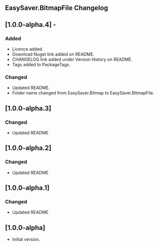 ## EasySaver.BitmapFile Changelog

<!--
## [Unreleased]

### Added

### Changed

### Removed
-->

## [1.0.0-alpha.4] -

### Added
* Licence added.
* Download Nuget link added on README.
* CHANGELOG link added under Version History on README.
* Tags added to PackageTags.

### Changed
* Updated README.
* Folder name changed from EasySaver.Bitmap to EasySaver.BitmapFile.

## [1.0.0-alpha.3]

### Changed
* Updated README

## [1.0.0-alpha.2]

### Changed
* Updated README

## [1.0.0-alpha.1]

### Changed
* Updated README

## [1.0.0-alpha]
* Initial version.